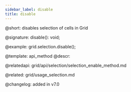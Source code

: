 ```yaml
---
sidebar_label: disable
title: disable
---          
```


@short: disables selection of cells in Grid

@signature: disable(): void;

@example:
grid.selection.disable();

@template: api_method
@descr:

@relatedapi: 
grid/api/selection/selection_enable_method.md

@related: grid/usage_selection.md

@changelog:
added in v7.0